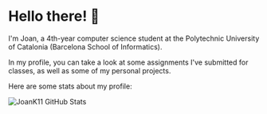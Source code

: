 # Hello there! :wave:

I'm Joan, a 4th-year computer science student at the Polytechnic University of Catalonia (Barcelona School of Informatics).

In my profile, you can take a look at some assignments I've submitted for classes, as well as some of my personal projects.

Here are some stats about my profile:

![JoanK11 GitHub Stats](https://github-readme-stats.vercel.app/api?username=JoanK11&count_private=true&show_icons=true&theme=tokyonight)

<!--
**JoanK11/JoanK11** is a ✨ _special_ ✨ repository because its `README.md` (this file) appears on your GitHub profile.

Here are some ideas to get you started:

- 🔭 I’m currently working on ...
- 🌱 I’m currently learning ...
- 👯 I’m looking to collaborate on ...
- 🤔 I’m looking for help with ...
- 💬 Ask me about ...
- 📫 How to reach me: ...
- 😄 Pronouns: ...
- ⚡ Fun fact: ...
-->
